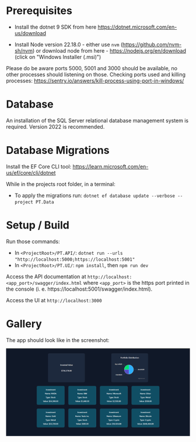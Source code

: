 # Prerequisites

- Install the dotnet 9 SDK from here https://dotnet.microsoft.com/en-us/download

- Install Node version 22.18.0 - either use `nvm` (https://github.com/nvm-sh/nvm) or download node from here - https://nodejs.org/en/download (click on "Windows Installer (.msi)")

Please do be aware ports 5000, 5001 and 3000 should be available, no other processes should listening on those.
Checking ports used and killing processes: https://sentry.io/answers/kill-process-using-port-in-windows/

# Database

An installation of the SQL Server relational database management system is required. Version 2022 is recommended.

# Database Migrations

Install the EF Core CLI tool:
https://learn.microsoft.com/en-us/ef/core/cli/dotnet

While in the projects root folder, in a terminal:

- To apply the migrations run: `dotnet ef database update --verbose --project PT.Data`

# Setup / Build

Run those commands:

- In `<ProjectRoot>/PT.API/`: `dotnet run --urls "http://localhost:5000;https://localhost:5001"`
- In `<ProjectRoot>/PT.UI/`: `npm install`, then `npm run dev`

Access the API documentation at `http://localhost:<app_port>/swagger/index.html` where `<app_port>` is the https port printed in the console (i. e. https://localhost:5001/swagger/index.html).

Access the UI at `http://localhost:3000`

# Gallery

The app should look like in the screenshot:

![Dashboard](./docs/img/app-dashboard.png)